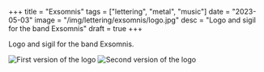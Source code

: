 +++
title = "Exsomnis"
tags = ["lettering", "metal", "music"]
date = "2023-05-03"
image = "/img/lettering/exsomnis/logo.jpg"
desc = "Logo and sigil for the band Exsomnis"
draft = true
+++

Logo and sigil for the band Exsomnis.

![First version of the logo](/img/lettering/ritual-dust/logo-1.jpg "First version of the logo")
![Second version of the logo](/img/lettering/ritual-dust/logo-2.jpg "Second version of the logo")
